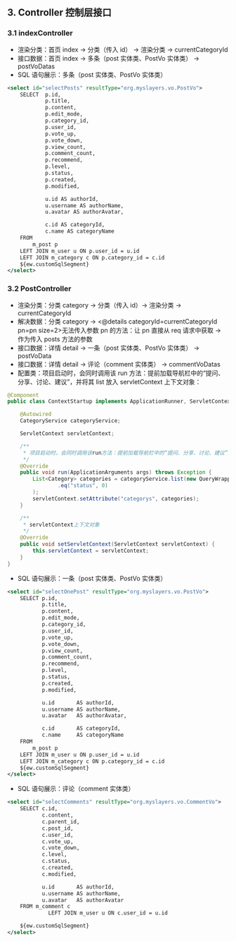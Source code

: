 ## 3. Controller 控制层接口
### 3.1 indexController
- 渲染分类：首页 index -> 分类（传入 id） -> 渲染分类 -> currentCategoryId
- 接口数据：首页 index -> 多条（post 实体类、PostVo 实体类） -> postVoDatas
- SQL 语句展示：多条（post 实体类、PostVo 实体类）
```xml
<select id="selectPosts" resultType="org.myslayers.vo.PostVo">
    SELECT  p.id,
            p.title,
            p.content,
            p.edit_mode,
            p.category_id,
            p.user_id,
            p.vote_up,
            p.vote_down,
            p.view_count,
            p.comment_count,
            p.recommend,
            p.level,
            p.status,
            p.created,
            p.modified,

            u.id AS authorId,
            u.username AS authorName,
            u.avatar AS authorAvatar,

            c.id AS categoryId,
            c.name AS categoryName
    FROM
        m_post p
    LEFT JOIN m_user u ON p.user_id = u.id
    LEFT JOIN m_category c ON p.category_id = c.id
    ${ew.customSqlSegment}
</select>
```

### 3.2 PostController
- 渲染分类：分类 category -> 分类（传入 id）-> 渲染分类 -> currentCategoryId
- 解决数据：分类 category -> <@details categoryId=currentCategoryId pn=pn size=2>无法传入参数 pn 的方法：让 pn 直接从 req 请求中获取 -> 作为传入 posts 方法的参数
- 接口数据：详情 detail -> 一条（post 实体类、PostVo 实体类） -> postVoData
- 接口数据：详情 detail -> 评论（comment 实体类） -> commentVoDatas
- 配置类：项目启动时，会同时调用该 run 方法：提前加载导航栏中的“提问、分享、讨论、建议”，并将其 list 放入 servletContext 上下文对象：
```java
@Component
public class ContextStartup implements ApplicationRunner, ServletContextAware {

    @Autowired
    CategoryService categoryService;

    ServletContext servletContext;

    /**
     * 项目启动时，会同时调用该run方法：提前加载导航栏中的“提问、分享、讨论、建议”，并将其list放入servletContext上下文对象
     */
    @Override
    public void run(ApplicationArguments args) throws Exception {
        List<Category> categories = categoryService.list(new QueryWrapper<Category>()
                .eq("status", 0)
        );
        servletContext.setAttribute("categorys", categories);
    }

    /**
     * servletContext上下文对象
     */
    @Override
    public void setServletContext(ServletContext servletContext) {
        this.servletContext = servletContext;
    }
}
```
- SQL 语句展示：一条（post 实体类、PostVo 实体类）
```xml
<select id="selectOnePost" resultType="org.myslayers.vo.PostVo">
    SELECT p.id,
           p.title,
           p.content,
           p.edit_mode,
           p.category_id,
           p.user_id,
           p.vote_up,
           p.vote_down,
           p.view_count,
           p.comment_count,
           p.recommend,
           p.level,
           p.status,
           p.created,
           p.modified,

           u.id       AS authorId,
           u.username AS authorName,
           u.avatar   AS authorAvatar,

           c.id       AS categoryId,
           c.name     AS categoryName
    FROM
        m_post p
    LEFT JOIN m_user u ON p.user_id = u.id
    LEFT JOIN m_category c ON p.category_id = c.id
    ${ew.customSqlSegment}
</select>
```
- SQL 语句展示：评论（comment 实体类）
```xml
<select id="selectComments" resultType="org.myslayers.vo.CommentVo">
    SELECT c.id,
           c.content,
           c.parent_id,
           c.post_id,
           c.user_id,
           c.vote_up,
           c.vote_down,
           c.level,
           c.status,
           c.created,
           c.modified,

           u.id       AS authorId,
           u.username AS authorName,
           u.avatar   AS authorAvatar
    FROM m_comment c
             LEFT JOIN m_user u ON c.user_id = u.id

    ${ew.customSqlSegment}
</select>
```